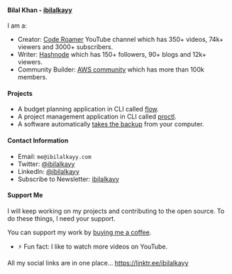 #### Bilal Khan - [ibilalkayy](https://ibilalkayy.com)

I am a:

- Creator: [Code Roamer](https://www.youtube.com/@coderoamer) YouTube channel which has 350+ videos, 74k+ viewers and 3000+ subscribers.
- Writer: [Hashnode](https://ibilalkayy.hashnode.dev/) which has 150+ followers, 90+ blogs and 12k+ viewers.
- Community Builder: [AWS community](https://aws.amazon.com/developer/community/community-builders/) which has more than 100k members.

#### Projects

- A budget planning application in CLI called [flow](https://github.com/ibilalkayy/flow).
- A project management application in CLI called [proctl](https://github.com/ibilalkayy/proctl).
- A software automatically [takes the backup](https://github.com/ibilalkayy/Automatic-Backup-and-Monitoring-Software) from your computer.

#### Contact Information

- Email: `me@ibilalkayy.com`
- Twitter: [@ibilalkayy](https://x.com/ibilalkayy)
- LinkedIn: [@ibilalkayy](https://www.linkedin.com/in/ibilalkayy/)
- Subscribe to Newsletter: [ibilalkayy](https://ibilalkayy.beehiiv.com/)

#### Support Me

I will keep working on my projects and contributing to the open source. To do these things, I need your support.

You can support my work by [buying me a coffee](https://buymeacoffee.com/ibilalkayy).

- ⚡ Fun fact: I like to watch more videos on YouTube.

All my social links are in one place... https://linktr.ee/ibilalkayy
